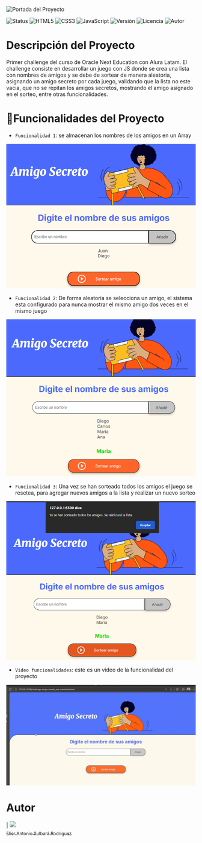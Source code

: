 ![Portada del Proyecto](assets/portada_proyecto.gif)

![Status](https://img.shields.io/badge/status-finalizado-green)
![HTML5](https://img.shields.io/badge/HTML5-E34F26?logo=html5&logoColor=white)
![CSS3](https://img.shields.io/badge/CSS3-1572B6?logo=css3&logoColor=white)
![JavaScript](https://img.shields.io/badge/JavaScript-F7DF1E?logo=javascript&logoColor=black)
![Versión](https://img.shields.io/badge/version-1.0.0-blue)
![Licencia](https://img.shields.io/badge/licencia-MIT-green)
![Autor](https://img.shields.io/badge/autor-Elier_Sulbara-orange)

# Descripción del Proyecto

Primer challenge del curso de Oracle Next Education con Alura Latam. El challenge consiste en desarrollar un juego con JS donde se crea una lista con nombres de amigos y se debe de sortear de manera aleatoria, asignando un amigo secreto por cada juego, validando que la lista no este vacia, que no se repitan los amigos secretos, mostrando el amigo asignado en el sorteo, entre otras funcionalidades. 

# :hammer:Funcionalidades del Proyecto

- `Funcionalidad 1`: se almacenan los nombres de los amigos en un Array 

![Agregar amigos a la lista](assets/agregarAmigos.png)

- `Funcionalidad 2`: De forma aleatoria se selecciona un amigo, el sistema esta configurado para nunca mostrar el mismo amigo dos veces en el mismo juego

![Sortear amigo](assets/seleccionar_amigo.png)

- `Funcionalidad 3`: Una vez se han sorteado todos los amigos el juego se resetea, para agregar nuevos amigos a la lista y realizar un nuevo sorteo

![Reiniciar lista](assets/reiniciar_lista.png)

- `Video funcionalidades`: este es un video de la funcionalidad del proyecto

![Funcionalidad](assets/AmigoSecretoFuncionalidad.gif)

# Autor

| [<img src="https://media.licdn.com/dms/image/v2/D4E03AQEaJfZtmqK4bg/profile-displayphoto-scale_200_200/B4EZjeltqKGcAY-/0/1756081092047?e=1758758400&v=beta&t=HslPduSuYAA59mhjemuxLrorHibXkMxXgS9HWlpUOdE" width=115><br><sub>Elier Antonio Sulbará Rodríguez</sub>](https://github.com/ElierSul) 



